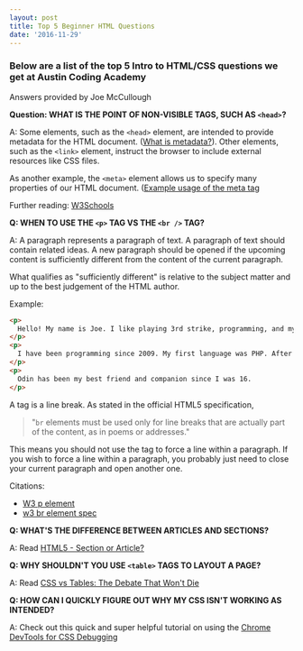 ```yaml
---
layout: post
title: Top 5 Beginner HTML Questions
date: '2016-11-29'
---
```

### Below are a list of the top 5 Intro to HTML/CSS questions we get at Austin Coding Academy
Answers provided by Joe McCullough

**Question: WHAT IS THE POINT OF NON-VISIBLE TAGS, SUCH AS `<head>`?**

A: Some elements, such as the `<head>` element, are intended to provide
metadata for the HTML document.
([What is metadata?](http://whatis.techtarget.com/definition/metadata)).
Other elements, such as the `<link>` element, instruct the browser to
include external resources like CSS files.


As another example, the `<meta>` element allows us to specify many properties of our HTML document.
([Example usage of the meta tag](http://www.tutorialspoint.com/html/html_meta_tags.htm)

Further reading: [W3Schools](http://www.w3schools.com/html/html_head.asp)

**Q: WHEN TO USE THE `<p>` TAG VS THE `<br />` TAG?**

A: A paragraph represents a paragraph of text. A paragraph of text should contain related ideas. A new paragraph should be opened if the upcoming content is sufficiently different from the content of the current paragraph.

What qualifies as "sufficiently different" is relative to the subject matter and up to the best judgement of the HTML author.

Example:

```html
<p>
  Hello! My name is Joe. I like playing 3rd strike, programming, and my cat, Odin.
</p>
<p>
  I have been programming since 2009. My first language was PHP. After exploring the back end, I decided I wanted to also learn JavaScript. In the end, Python ended up being my favorite language.
</p>
<p>
  Odin has been my best friend and companion since I was 16.
</p>
```

A tag is a line break. As stated in the official HTML5 specification,

>"`br` elements must be used only for line breaks that are actually part of the content, as in poems or addresses."

This means you should not use the tag to force a line within a paragraph. If you wish to force a line within a paragraph, you probably just need to close your current paragraph and open another one.

Citations:
* [W3 p element](http://www.w3.org/TR/html5/grouping-content.html#the-p-element)
* [w3 br element spec](http://www.w3.org/TR/html5/text-level-semantics.html#the-br-element)

**Q: WHAT'S THE DIFFERENCE BETWEEN ARTICLES AND SECTIONS?**

A: Read [HTML5 - Section or Article?](https://www.iandevlin.com/blog/2011/04/html5/html5-section-or-article)

**Q: WHY SHOULDN'T YOU USE `<table>` TAGS TO LAYOUT A PAGE?**

A: Read [CSS vs Tables: The Debate That Won't Die](http://vanseodesign.com/css/css-divs-vs-tables/)

**Q: HOW CAN I QUICKLY FIGURE OUT WHY MY CSS ISN'T WORKING AS INTENDED?**

A: Check out this quick and super helpful tutorial on using the [Chrome DevTools for CSS Debugging](https://www.youtube.com/watch?v=Z3HGJsNLQ1E)
